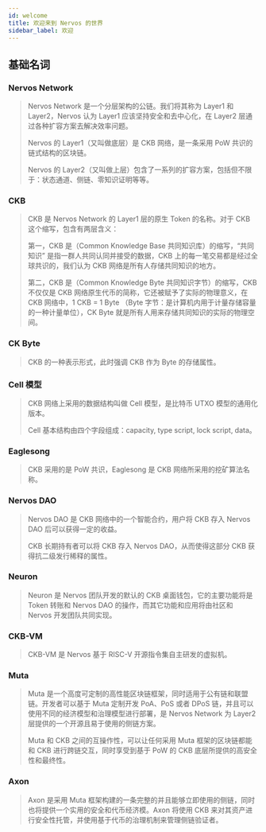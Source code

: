 ```yaml
---
id: welcome
title: 欢迎来到 Nervos 的世界
sidebar_label: 欢迎
---
```


## 基础名词

### Nervos Network

> Nervos Network 是一个分层架构的公链。我们将其称为 Layer1 和 Layer2，Nervos 认为 Layer1 应该坚持安全和去中心化，在 Layer2 层通过各种扩容方案去解决效率问题。
>
> Nervos 的 Layer1（又叫做底层）是 CKB 网络，是一条采用 PoW 共识的链式结构的区块链。
>
> Nervos 的 Layer2（又叫做上层）包含了一系列的扩容方案，包括但不限于：状态通道、侧链、零知识证明等等。

### CKB

> CKB 是 Nervos Network 的 Layer1 层的原生 Token 的名称。对于 CKB 这个缩写，包含有两层含义：
>
> 第一，CKB 是（Common Knowledge Base 共同知识库）的缩写，“共同知识” 是指一群人共同认同并接受的数据，CKB 上的每一笔交易都是经过全球共识的，我们认为 CKB 网络是所有人存储共同知识的地方。
>
> 第二，CKB 是（Common Knowledge Byte 共同知识字节）的缩写，CKB 不仅仅是 CKB 网络原生代币的简称，它还被赋予了实际的物理意义，在 CKB 网络中，1 CKB = 1 Byte （Byte 字节：是计算机内用于计量存储容量的一种计量单位），CK Byte 就是所有人用来存储共同知识的实际的物理空间。

### CK Byte
> CKB 的一种表示形式，此时强调 CKB 作为 Byte 的存储属性。

### Cell 模型
> CKB 网络上采用的数据结构叫做 Cell 模型，是比特币 UTXO 模型的通用化版本。
>
> Cell 基本结构由四个字段组成：capacity, type script, lock script, data。

### Eaglesong
> CKB 采用的是 PoW 共识，Eaglesong 是 CKB 网络所采用的挖矿算法名称。

### Nervos DAO
> Nervos DAO 是 CKB 网络中的一个智能合约，用户将 CKB 存入 Nervos DAO 后可以获得一定的收益。
>
> CKB 长期持有者可以将 CKB 存入 Nervos DAO，从而使得这部分 CKB 获得抗二级发行稀释的属性。

### Neuron
> Neuron 是 Nervos 团队开发的默认的 CKB 桌面钱包，它的主要功能将是 Token 转账和 Nervos DAO 的操作，而其它功能和应用将由社区和 Nervos 开发团队共同实现。

### CKB-VM
> CKB-VM 是 Nervos 基于 RISC-V 开源指令集自主研发的虚拟机。

### Muta
> Muta 是一个高度可定制的高性能区块链框架，同时适用于公有链和联盟链。开发者可以基于 Muta 定制开发 PoA、PoS 或者 DPoS 链，并且可以使用不同的经济模型和治理模型进行部署，是 Nervos Network 为 Layer2 层提供的一个开源且易于使用的侧链方案。
>
> Muta 和 CKB 之间的互操作性，可以让任何采用 Muta 框架的区块链都能和 CKB 进行跨链交互，同时享受到基于 PoW 的 CKB 底层所提供的高安全性和最终性。

### Axon
> Axon 是采用 Muta 框架构建的一条完整的并且能够立即使用的侧链，同时也将提供一个实用的安全和代币经济模。Axon 将使用 CKB 来对其资产进行安全性托管，并使用基于代币的治理机制来管理侧链验证者。


